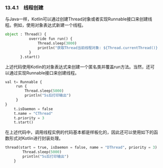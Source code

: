 ### 13.4.1　线程创建

与Java一样，Kotlin可以通过创建Thread对象或者实现Runnable接口来创建线程。例如，使用对象表达式新建一个线程。

```python
object : Thread() {
           override fun run() {
               Thread.sleep(3000)
               println("获取Thread当前线程对象: ${Thread.currentThread()}")
           }
       }.start()
```

上述代码使用Kotlin的对象表达式来创建一个匿名类并覆盖run方法。当然，还可以通过实现Runnable接口来创建线程。

```python
val t= Runnable {
     run {
         Thread.sleep(5000)
         println("5s后打印输出")
     }
}
    t.isDaemon = false
    t.name = "CThread"
    t.priority = 3
    t.start()
```

在上述代码中，调用线程实例的代码基本都是样板化的，因此还可以使用如下的函数形式对Kotlin进行封装处理。

```python
thread(start = true, isDaemon = false, name = "DThread", priority = 3) {
        Thread.sleep(5000)
        println("5s后打印输出")
    }
```

